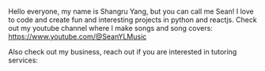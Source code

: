 Hello everyone, my name is Shangru Yang, but you can call me Sean! I love to code and create fun and interesting projects in python and reactjs. Check out my youtube channel where I make songs and song covers: https://www.youtube.com/@SeanYLMusic

Also check out my business, reach out if you are interested in tutoring services: 

<!---
Techno-code/Techno-code is a ✨ special ✨ repository because its `README.md` (this file) appears on your GitHub profile.
You can click the Preview link to take a look at your changes.
--->
